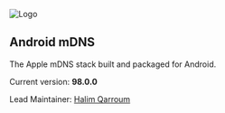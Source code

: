 ![Logo](http://techraptor.net/wp-content/uploads/2014/05/Apple-Bonjour-650x330.png)

## Android mDNS

The Apple mDNS stack built and packaged for Android.

Current version: **98.0.0**

Lead Maintainer: [Halim Qarroum](mailto:hqm.post@gmail.com)
